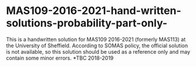 # MAS109-2016-2021-hand-written-solutions-probability-part-only-
This is a handwritten solution for MAS109 2016-2021 (formerly MAS113) at the University of Sheffield. According to SOMAS policy, the official solution is not available, so this solution should be used as a reference only and may contain some minor errors. *TBC 2018-2019
